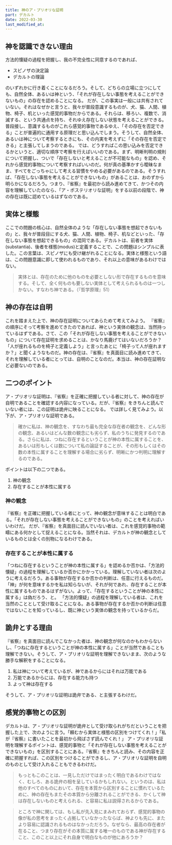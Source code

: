 ```yaml
---
title: 神のア・プリオリな証明
part: デカルト
date: 2022-03-30
last_modified_at: 
---
```


## 神を認識できない理由

方法的懐疑の過程を把握し、我の不完全性に同意するのであれば、

- スピノザの決定論
- デカルトの理論

のいずれかに行き着くことになるだろう。そして、どちらの立場に立つにしても、自然全体、あるいは神という、「それが存在しない事態を考えることができないもの」の存在を認めることになる。
だが、この事実は一般には共有されていない。それはなぜかと言うと、我々が普段意識するものが、犬、猫、人間、植物、椅子、机といった感覚的事物だからである。それらは、移ろい、複数で、消滅する、という共通点を持ち、それゆえ存在しない状態を考えることができる。普段接し、意識するものがこれら感覚的事物であるゆえ、「その存在を否定できる」ことが普遍的に通用する原理だと思い込んでしまう。そうして、自然全体、あるいは神について考察するときにも、その内実を考えずに「その存在を否定できる」と主張してしまうのである。
では、どうすればこの思い込みを否定できるかというと、適切な順序で考察を行えばいいのである。まず、明晰判明の規則について把握し、ついで「存在しないと考えることが不可能なもの」を認め、それから感覚的事物について考察すればいいのだ。何が真の基準かすら曖昧なまま、すべてをごっちゃにして考える習慣をやめる必要があるのである。そうすれば、「存在しない事態を考えることができないもの」があることは、おのずから明らかになるだろう。つまり、『省察』を最初から読み進めてきて、かつその内容を理解していたのなら、「ア・ポステリオリな証明」をする以前の段階で、神の存在は既に認めているはずなのである。

## 実体と様態

ここでの問題の核心は、自然全体のような「存在しない事態を想起できないもの」と、我々が普段目にする犬、猫、人間、植物、椅子、机などといった、「存在しない事態を想起できるもの」の混同である。デカルトは、前者を実体(substantia)、後者を様態(modus)と定義することで、この問題はシンプルに表した。この言葉は、スピノザにも受け継がれることになる。実体と様態という語は、この問題意識に即して使われるものであり、それ以上の意味があるわけではない。

>実体とは、存在のために他のものを必要としない形で存在するものを意味する。そして、全く何ものも要しない実体として考えられるものは一つしかない。すなわち神である。（『哲学原理』51）

## 神の存在は自明

これを踏まえた上で、神の存在証明についてあらためて考えてみよう。
『省察』の順序にそって考察を進めてきたのであれば、神という実体の観念は、当然持っているはずである。さて、この「それが存在しない事態を考えることができないもの」について存在証明を求めることは、かなり馬鹿げてはいないだろうか？「人が座れるものを椅子と定義しよう」と言ったあとに「椅子って人が座れますか？」と聞くようなものだ。神の存在は、『省察』を真面目に読み進めてきて、それを理解している者にとっては、自明のことなのだ。本当は、神の存在証明など必要ないのである。

## 二つのポイント

ア・プリオリな証明は、『省察』を正確に把握している者に対して、神の存在が自明であることを確認する内容になっている。だが、『省察』をきちんと読んでいない者には、この証明は詭弁に映ることになる。
では詳しく見てみよう。以下が、ア・プリオリな証明である。

>確かに私は、神の観念を、すなわち最も完全な存在者の観念を、どんな形の観念、あるいはどんな数の観念にも劣らず、私のうちに発見するのである。さらに私は、つねに存在するということが神の本性に属することを、あるいは形もしくは数について私の論証することが、その形もしくはその数の本性に属することを理解する場合に劣らず、明晰にかつ判明に理解するのである。

ポイントは以下の二つである。

1. 神の観念
2. 存在することが本性に属する

### 神の観念

『省察』を正確に把握している者にとって、神の観念が意味することは明白である。「それが存在しない事態を考えることができないもの」のことを考えればいいわけだ。
だが、『省察』を真面目に読んでいない者は、これを感覚的事物の範疇にある何かとして捉えることになる。当然それは、デカルトが神の観念としているものとは全くの別物になるわけである。

### 存在することが本性に属する

「つねに存在するということが神の本性に属する」を認めるか否かは、「方法的懐疑」の過程を理解しているか否かにかかっている。理解していない者は次のように考えるだろう。ある事物が存在するか否かの判断は、任意に行えるものだ。「神」が何を意味するかを私は知らないが、それが何であれ、存在することが本性に属するものであるはずがない。よって、「存在するということが神の本性に属する」は偽だろう、と。
「方法的懐疑」の過程を理解している者は、これを当然のこととして受け取ることになる。ある事物が存在するか否かの判断は任意ではないことを知っているし、既に神という実体の観念を持っているからだ。

## 詭弁とする理由

『省察』を真面目に読んでこなかった者は、神の観念が何なのかもわからないし、「つねに存在するということが神の本性に属する」ことが当然であることも理解できない。そうして、ア・プリオリな証明を理解できないまま、次のような勝手な解釈をすることになる。

1. 私は神について考えているが、神であるからにはそれは万能である
2. 万能であるからには、存在する能力も持つ
3. よって神は存在する

そうして、ア・プリオリな証明は詭弁である、と主張するわけだ。

## 感覚的事物との区別

デカルトは、ア・プリオリな証明が詭弁として受け取られがちだということを把握した上で、次のように言う。「頼むから実体と様態の区別をつけてくれ！」「私が『省察』に書いたことを最初から飛ばさず読んでくれ！」
ア・プリオリな証明を理解するポイントは、感覚的事物と「それが存在しない事態を考えることができないもの」を区別することにある。『省察』をきちんと読み、その内容を正確に把握すれば、この区別をつけることができるし、ア・プリオリな証明を自明のものとして受け入れることもできるわけだ。

>もっともこのことは、一見しただけではまったく明白であるわけではなく、むしろ、ある詭弁の相を呈しているかもしれない。というのは、私は他のすべてのものにおいて、存在を本質から区別することに慣れているために、神の存在もまたその本質から分離されることができる、かくして神は存在しないものと考えられる、と容易に私は説得されるからである。

>ところで神に関しては、もし私が先入見にまみれておらず、感覚的事物の像が私の思考をまったく占拠していなかったならば、神よりも先に、またより容易に認識されるものはなかっただろう。なぜなら、最高の存在者が在ること、つまり存在がその本質に属する唯一のものである神が存在すること、このこと以上にそれ自身で明白なものが他にあろうか？
